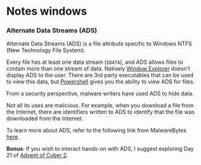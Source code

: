 # Notes windows

### Alternate Data Streams (ADS)

Alternate Data Streams (ADS) is a file attribute specific to Windows NTFS (New Technology File System).

Every file has at least one data stream (`$DATA`), and ADS allows files to contain more than one stream of data. Natively [Window Explorer](https://support.microsoft.com/en-us/windows/what-s-changed-in-file-explorer-ef370130-1cca-9dc5-e0df-2f7416fe1cb1) doesn't display ADS to the user. There are 3rd party executables that can be used to view this data, but [Powershell](https://docs.microsoft.com/en-us/powershell/scripting/overview?view=powershell-7.1) gives you the ability to view ADS for files.

From a security perspective, malware writers have used ADS to hide data.

Not all its uses are malicious. For example, when you download a file from the Internet, there are identifiers written to ADS to identify that the file was downloaded from the Internet.

To learn more about ADS, refer to the following link from MalwareBytes [here](https://blog.malwarebytes.com/101/2015/07/introduction-to-alternate-data-streams/).&#x20;

**Bonus**: If you wish to interact hands-on with ADS, I suggest exploring Day 21 of [Advent of Cyber 2](https://tryhackme.com/room/adventofcyber2).
